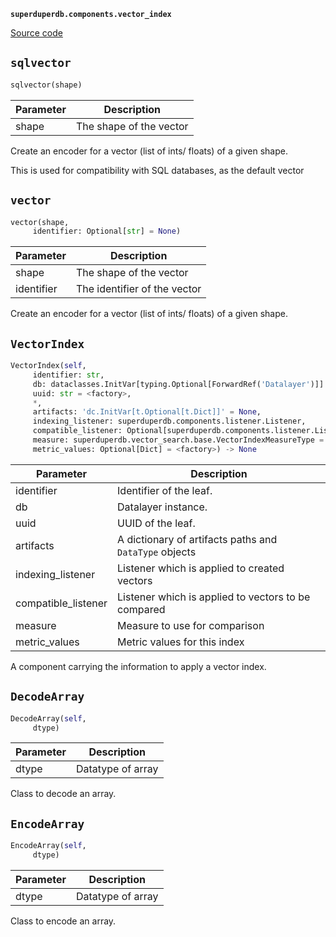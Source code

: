 **`superduperdb.components.vector_index`** 

[Source code](https://github.com/SuperDuperDB/superduperdb/blob/main/superduperdb/components/vector_index.py)

## `sqlvector` 

```python
sqlvector(shape)
```
| Parameter | Description |
|-----------|-------------|
| shape | The shape of the vector |

Create an encoder for a vector (list of ints/ floats) of a given shape.

This is used for compatibility with SQL databases, as the default vector

## `vector` 

```python
vector(shape,
     identifier: Optional[str] = None)
```
| Parameter | Description |
|-----------|-------------|
| shape | The shape of the vector |
| identifier | The identifier of the vector |

Create an encoder for a vector (list of ints/ floats) of a given shape.

## `VectorIndex` 

```python
VectorIndex(self,
     identifier: str,
     db: dataclasses.InitVar[typing.Optional[ForwardRef('Datalayer')]] = None,
     uuid: str = <factory>,
     *,
     artifacts: 'dc.InitVar[t.Optional[t.Dict]]' = None,
     indexing_listener: superduperdb.components.listener.Listener,
     compatible_listener: Optional[superduperdb.components.listener.Listener] = None,
     measure: superduperdb.vector_search.base.VectorIndexMeasureType = <VectorIndexMeasureType.cosine: 'cosine'>,
     metric_values: Optional[Dict] = <factory>) -> None
```
| Parameter | Description |
|-----------|-------------|
| identifier | Identifier of the leaf. |
| db | Datalayer instance. |
| uuid | UUID of the leaf. |
| artifacts | A dictionary of artifacts paths and `DataType` objects |
| indexing_listener | Listener which is applied to created vectors |
| compatible_listener | Listener which is applied to vectors to be compared |
| measure | Measure to use for comparison |
| metric_values | Metric values for this index |

A component carrying the information to apply a vector index.

## `DecodeArray` 

```python
DecodeArray(self,
     dtype)
```
| Parameter | Description |
|-----------|-------------|
| dtype | Datatype of array |

Class to decode an array.

## `EncodeArray` 

```python
EncodeArray(self,
     dtype)
```
| Parameter | Description |
|-----------|-------------|
| dtype | Datatype of array |

Class to encode an array.

